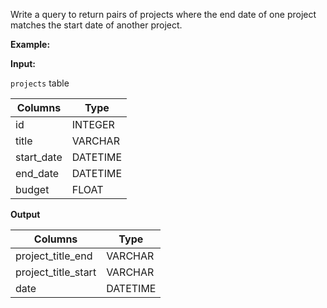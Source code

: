 ﻿
Write a query to return pairs of projects where the end date of one project matches the start date of another project.

**Example:**

**Input:**

`projects`  table


|  Columns   |   Type   |
|------------|----------|
| id         | INTEGER  |
| title      | VARCHAR  |
| start_date | DATETIME |
| end_date   | DATETIME |
| budget     | FLOAT    |




**Output**


|       Columns       |   Type   |
|---------------------|----------|
| project_title_end   | VARCHAR  |
| project_title_start | VARCHAR  |
| date                | DATETIME |



